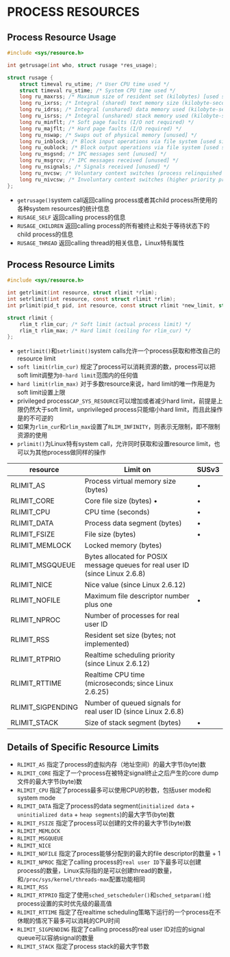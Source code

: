 # PROCESS RESOURCES

## Process Resource Usage
```c
#include <sys/resource.h>

int getrusage(int who, struct rusage *res_usage);

struct rusage {
    struct timeval ru_utime; /* User CPU time used */
    struct timeval ru_stime; /* System CPU time used */
    long ru_maxrss; /* Maximum size of resident set (kilobytes) [used since Linux 2.6.32] */
    long ru_ixrss; /* Integral (shared) text memory size (kilobyte-seconds) [unused] */
    long ru_idrss; /* Integral (unshared) data memory used (kilobyte-seconds) [unused] */
    long ru_isrss; /* Integral (unshared) stack memory used (kilobyte-seconds) [unused] */
    long ru_minflt; /* Soft page faults (I/O not required) */
    long ru_majflt; /* Hard page faults (I/O required) */
    long ru_nswap; /* Swaps out of physical memory [unused] */
    long ru_inblock; /* Block input operations via file system [used since Linux 2.6.22] */
    long ru_oublock; /* Block output operations via file system [used since Linux 2.6.22] */
    long ru_msgsnd; /* IPC messages sent [unused] */
    long ru_msgrcv; /* IPC messages received [unused] */
    long ru_nsignals; /* Signals received [unused] */
    long ru_nvcsw; /* Voluntary context switches (process relinquished CPU before its time slice expired) [used since Linux 2.6] */
    long ru_nivcsw; /* Involuntary context switches (higher priority process became runnable or time slice ran out) [used since Linux 2.6] */
};
```
- `getrusage()`system call返回calling process或者其child process所使用的各种system resources的统计信息
- `RUSAGE_SELF` 返回calling process的信息
- `RUSAGE_CHILDREN` 返回calling process的所有被终止和处于等待状态下的child process的信息
- `RUSAGE_THREAD` 返回calling thread的相关信息，Linux特有属性

## Process Resource Limits
```c
#include <sys/resource.h>

int getrlimit(int resource, struct rlimit *rlim);
int setrlimit(int resource, const struct rlimit *rlim);
int prlimit(pid_t pid, int resource, const struct rlimit *new_limit, struct rlimit *old_limit);

struct rlimit {
    rlim_t rlim_cur; /* Soft limit (actual process limit) */
    rlim_t rlim_max; /* Hard limit (ceiling for rlim_cur) */
};
```
- `getrlimit()`和`setrlimit()`system calls允许一个process获取和修改自己的resource limit
- `soft limit(rlim_cur)` 规定了process可以消耗资源的数，process可以把soft limit调整为`0-hard limit`范围内的任何值
- `hard limit(rlim_max)` 对于多数resource来说，hard limit的唯一作用是为soft limit设置上限
- privileged process`CAP_SYS_RESOURCE`可以增加或者减少hard limit，前提是上限仍然大于soft limit，unprivileged process只能缩小hard limit，而且此操作是的不可逆的
- 如果为`rlim_cur`和`rlim_max`设置了`RLIM_INFINITY`，则表示无限制，即不限制资源的使用
- `prlimit()`为Linux特有system call，允许同时获取和设置resource limit，也可以为其他process做同样的操作

| resource | Limit on | SUSv3 |
| --- | --- | --- |
| RLIMIT_AS | Process virtual memory size (bytes) | • |
| RLIMIT_CORE | Core file size (bytes) • | • |
| RLIMIT_CPU | CPU time (seconds) | • |
| RLIMIT_DATA | Process data segment (bytes) | • |
| RLIMIT_FSIZE | File size (bytes) | • |
| RLIMIT_MEMLOCK | Locked memory (bytes) |  |
| RLIMIT_MSGQUEUE | Bytes allocated for POSIX message queues for real user ID (since Linux 2.6.8) |  |
| RLIMIT_NICE | Nice value (since Linux 2.6.12) |  |
| RLIMIT_NOFILE | Maximum file descriptor number plus one | • |
| RLIMIT_NPROC | Number of processes for real user ID |  |
| RLIMIT_RSS | Resident set size (bytes; not implemented) |  |
| RLIMIT_RTPRIO | Realtime scheduling priority (since Linux 2.6.12) |  |
| RLIMIT_RTTIME | Realtime CPU time (microseconds; since Linux 2.6.25) |  |
| RLIMIT_SIGPENDING | Number of queued signals for real user ID (since Linux 2.6.8) |  |
| RLIMIT_STACK | Size of stack segment (bytes) | • |

## Details of Specific Resource Limits
- `RLIMIT_AS` 指定了process的虚拟内存（地址空间）的最大字节(byte)数
- `RLIMIT_CORE` 指定了一个process在被特定signal终止之后产生的core dump文件的最大字节(byte)数
- `RLIMIT_CPU` 指定了process最多可以使用CPU的秒数，包括user mode和system mode
- `RLIMIT_DATA` 指定了process的data segment(`initialized data` + `uninitialized data` + `heap segments`)的最大字节(byte)数
- `RLIMIT_FSIZE` 指定了process可以创建的文件的最大字节(byte)数
- `RLIMIT_MEMLOCK`
- `RLIMIT_MSGQUEUE`
- `RLIMIT_NICE`
- `RLIMIT_NOFILE` 指定了process能够分配到的最大的file descriptor的数量 + 1
- `RLIMIT_NPROC` 指定了calling process的`real user ID`下最多可以创建process的数量，Linux实际指的是可以创建thread的数量，和`/proc/sys/kernel/threads-max`配置功能相同
- `RLIMIT_RSS`
- `RLIMIT_RTPRIO` 指定了使用`sched_setscheduler()`和`sched_setparam()`给process设置的实时优先级的最高值
- `RLIMIT_RTTIME` 指定了在realtime scheduling策略下运行的一个process在不休眠的情况下最多可以消耗的CPU时间
- `RLIMIT_SIGPENDING` 指定了calling process的real user ID对应的signal queue可以容纳signal的数量
- `RLIMIT_STACK` 指定了process stack的最大字节数